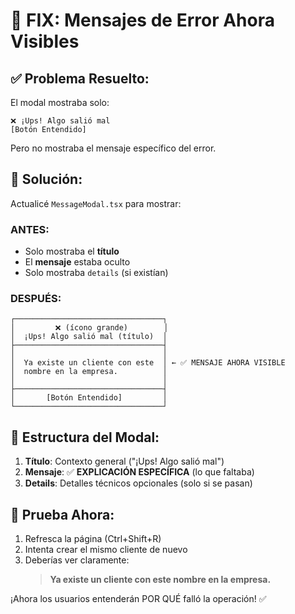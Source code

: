 # 🔧 FIX: Mensajes de Error Ahora Visibles

## ✅ Problema Resuelto:

El modal mostraba solo:
```
❌ ¡Ups! Algo salió mal
[Botón Entendido]
```

Pero no mostraba el mensaje específico del error.

## 🎯 Solución:

Actualicé `MessageModal.tsx` para mostrar:

### ANTES:
- Solo mostraba el **título**
- El **mensaje** estaba oculto
- Solo mostraba `details` (si existían)

### DESPUÉS:
```
┌─────────────────────────────────┐
│         ❌ (ícono grande)        │
│  ¡Ups! Algo salió mal (título)  │
├─────────────────────────────────┤
│                                 │
│  Ya existe un cliente con este  │ ← ✅ MENSAJE AHORA VISIBLE
│  nombre en la empresa.          │
│                                 │
├─────────────────────────────────┤
│       [Botón Entendido]         │
└─────────────────────────────────┘
```

## 📝 Estructura del Modal:

1. **Título**: Contexto general ("¡Ups! Algo salió mal")
2. **Mensaje**: ✅ **EXPLICACIÓN ESPECÍFICA** (lo que faltaba)
3. **Details**: Detalles técnicos opcionales (solo si se pasan)

## 🧪 Prueba Ahora:

1. Refresca la página (Ctrl+Shift+R)
2. Intenta crear el mismo cliente de nuevo
3. Deberías ver claramente:
   > **Ya existe un cliente con este nombre en la empresa.**

¡Ahora los usuarios entenderán POR QUÉ falló la operación! ✅
